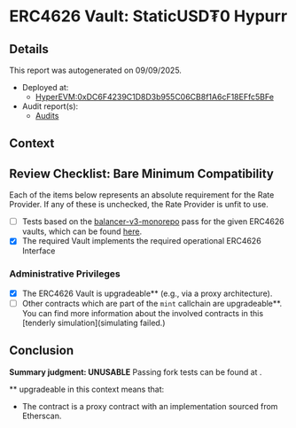
# ERC4626 Vault: StaticUSD₮0 Hypurr

## Details
This report was autogenerated on 09/09/2025.

- Deployed at:
    - [HyperEVM:0xDC6F4239C1D8D3b955C06CB8f1A6cF18EFfc5BFe](https://hyperevmscan.io/address/0xDC6F4239C1D8D3b955C06CB8f1A6cF18EFfc5BFe)
- Audit report(s):
    - [Audits]()

## Context


## Review Checklist: Bare Minimum Compatibility
Each of the items below represents an absolute requirement for the Rate Provider. If any of these is unchecked, the Rate Provider is unfit to use.

- [ ] Tests based on the [balancer-v3-monorepo](https://github.com/balancer/balancer-v3-monorepo/tree/main/pkg/vault/test/foundry/fork) pass for the given ERC4626 vaults, which can be found [here](https://github.com/balancer/balancer-v3-erc4626-tests/tree/main/test).
- [x] The required Vault implements the required operational ERC4626 Interface

### Administrative Privileges
- [x] The ERC4626 Vault is upgradeable** (e.g., via a proxy architecture).
- [ ] Other contracts which are part of the `mint` callchain are upgradeable**. You can find more information
   about the involved contracts in this [tenderly simulation](simulating failed.)

## Conclusion
**Summary judgment: UNUSABLE**
Passing fork tests can be found at .

** upgradeable in this context means that:
- The contract is a proxy contract with an implementation sourced from Etherscan.
    
